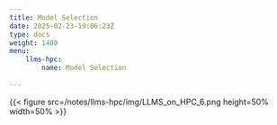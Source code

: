 ```yaml
---
title: Model Selection
date: 2025-02-23-19:06:23Z
type: docs 
weight: 1400
menu: 
    llms-hpc:
        name: Model Selection
        
---
```



{{< figure src=/notes/llms-hpc/img/LLMS_on_HPC_6.png height=50% width=50% >}}

